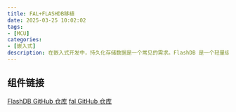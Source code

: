 ```yaml
---
title: FAL+FLASHDB移植
date: 2025-03-25 10:02:02
tags:
- [MCU]
categories: 
- [嵌入式]
description: 在嵌入式开发中，持久化存储数据是一个常见的需求。FlashDB 是一个轻量级的嵌入式数据库，非常适合资源受限的嵌入式设备。而 fal (Flash Abstraction Layer) 则提供了一个统一的接口来操作不同的 Flash 设备，简化了 Flash 管理的复杂性。本文将详细介绍如何在微控制器上移植 fal 和 FlashDB。
---
```


## 组件链接

[FlashDB GitHub 仓库](https://github.com/armink/FlashDB)
[fal GitHub 仓库](https://github.com/armink/fal)
